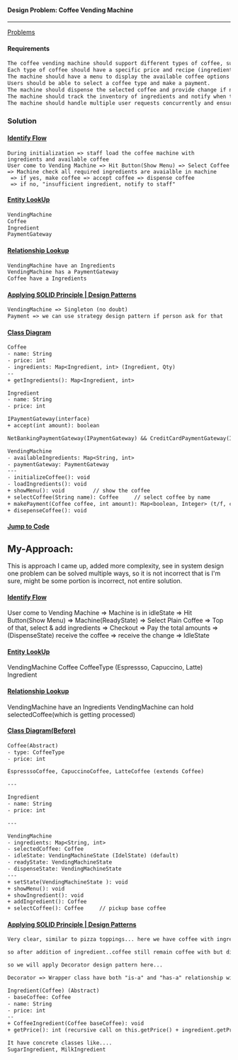 #### Design Problem: Coffee Vending Machine

---

[Problems](https://github.com/ashishps1/awesome-low-level-design/blob/main/problems/parking-lot.md)

#### Requirements

```tex
The coffee vending machine should support different types of coffee, such as espresso, cappuccino, and latte.
Each type of coffee should have a specific price and recipe (ingredients and their quantities).
The machine should have a menu to display the available coffee options and their prices.
Users should be able to select a coffee type and make a payment.
The machine should dispense the selected coffee and provide change if necessary.
The machine should track the inventory of ingredients and notify when they are running low.
The machine should handle multiple user requests concurrently and ensure thread safety.
```

### Solution

#### 

#### <u>Identify Flow</u>

```textile
During initialization => staff load the coffee machine with ingredients and available coffee
User come to Vending Machine => Hit Button(Show Menu) => Select Coffee => Machine check all required ingredients are avaialble in machine
 => if yes, make coffee => accept coffee => dispense coffee
 => if no, "insufficient ingredient, notify to staff"
```

#### <u>Entity LookUp</u>

```tex
VendingMachine
Coffee
Ingredient
PaymentGateway
```

#### <u>Relationship Lookup</u>

```tex
VendingMachine have an Ingredients
VendingMachine has a PaymentGateway
Coffee have a Ingredients
```

#### <u>Applying SOLID Principle | Design Patterns</u>

```tex
VendingMachine => Singleton (no doubt)
Payment => we can use strategy design pattern if person ask for that
```

#### <u>Class Diagram</u>

```tex
Coffee
- name: String
- price: int
- ingredients: Map<Ingredient, int> (Ingredient, Qty)
--
+ getIngredients(): Map<Ingredient, int>

Ingredient
- name: String
- price: int

IPaymentGateway(interface)
+ accept(int amount): boolean

NetBankingPaymentGateway(IPaymentGateway) && CreditCardPaymentGateway(IPaymentGateway)

VendingMachine
- availableIngredients: Map<String, int>
- paymentGateway: PaymentGateway
---
- initializeCoffee(): void
- loadIngredients(): void
+ showMenu(): void         // show the coffee
+ selectCoffee(String name): Coffee     // select coffee by name
+ makePayment(Coffee coffee, int amount): Map<boolean, Integer> (t/f, change)
+ disepenseCoffee(): void
```

#### <u>Jump to Code</u>

## My-Approach:

This is approach I came up, added more complexity, see in system design one problem can be solved multiple ways, so it is not incorrect that is I'm sure, might be some portion is incorrect, not entire solution. 

#### <u>Identify Flow</u>

User come to Vending Machine => Machine is in idleState => Hit Button(Show Menu) => Machine(ReadyState) => Select Plain Coffee => Top of that, select & add ingredients => Checkout => Pay the total amounts => (DispenseState) receive the coffee => receive the change => IdleState

#### <u>Entity LookUp</u>

VendingMachine
Coffee
CoffeeType (Espressso, Capuccino, Latte)
Ingredient

#### <u>Relationship Lookup</u>

VendingMachine have an Ingredients
VendingMachine can hold selectedCoffee(which is getting processed)

#### <u>Class Diagram(Before)</u>

```tex
Coffee(Abstract)
- type: CoffeeType
- price: int

EspresssoCoffee, CapuccinoCoffee, LatteCoffee (extends Coffee)

---

Ingredient
- name: String
- price: int

---

VendingMachine
- ingredients: Map<String, int>
- selectedCoffee: Coffee
- idleState: VendingMachineState (IdelState) (default)
- readyState: VendingMachineState
- dispenseState: VendingMachineState
---
+ setState(VendingMachineState ): void
+ showMenu(): void
+ showIngredient(): void
+ addIngredient(): Coffee
+ selectCoffee(): Coffee     // pickup base coffee
```

#### <u>Applying SOLID Principle | Design Patterns</u>

```tex
Very clear, similar to pizza toppings... here we have coffee with ingredient

so after addition of ingredient..coffee still remain coffee with but diff ingredient...

so we will apply Decorator design pattern here...

Decorator => Wrapper class have both "is-a" and "has-a" relationship with base class. 

Ingredient(Coffee) (Abstract)
- baseCoffee: Coffee
- name: String
- price: int 
--
+ CoffeeIngredient(Coffee baseCoffee): void
+ getPrice(): int (recursive call on this.getPrice() + ingredient.getPrice())

It have concrete classes like.... 
SugarIngredient, MilkIngredient
```
